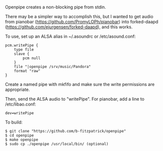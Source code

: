 Openpipe creates a non-blocking pipe from stdin.

There may be a simpler way to accomplish this, but I wanted to get audio from
pianobar (https://github.com/PromyLOPh/pianobar) into forked-daapd
(https://github.com/ejurgensen/forked-daapd), and this works.

To use, set up an ALSA alias in ~/.asoundrc or /etc/asound.conf:

	pcm.writePipe {
        type file
		slave {
			pcm null
		}
		file "|openpipe /srv/music/Pandora"
		format "raw"
	}

Create a named pipe with mkfifo and make sure the write permissions are
appropriate.

Then, send the ALSA audio to "writePipe". For pianobar, add a line to
/etc/libao.conf:
	
	dev=writePipe

To build:
	
	$ git clone "https://github.com/b-fitzpatrick/openpipe"
	$ cd openpipe
	$ make openpipe
	$ sudo cp ./openpipe /usr/local/bin/ (optional)
